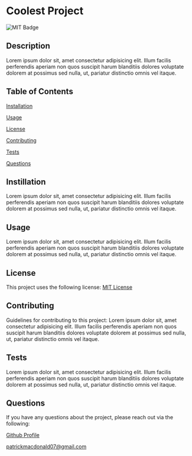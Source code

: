 # Coolest Project

![MIT Badge](https://img.shields.io/badge/License-MIT-yellow.svg)

## Description

Lorem ipsum dolor sit, amet consectetur adipisicing elit. Illum facilis perferendis aperiam non quos suscipit harum blanditiis dolores voluptate dolorem at possimus sed nulla, ut, pariatur distinctio omnis vel itaque.

## Table of Contents

[Installation](#installation)

[Usage](#usage)

[License](#license)

[Contributing](#contributing)

[Tests](#tests)

[Questions](#questions)

## Instillation

Lorem ipsum dolor sit, amet consectetur adipisicing elit. Illum facilis perferendis aperiam non quos suscipit harum blanditiis dolores voluptate dolorem at possimus sed nulla, ut, pariatur distinctio omnis vel itaque.

## Usage

Lorem ipsum dolor sit, amet consectetur adipisicing elit. Illum facilis perferendis aperiam non quos suscipit harum blanditiis dolores voluptate dolorem at possimus sed nulla, ut, pariatur distinctio omnis vel itaque.

## License

This project uses the following license:
[MIT License](https://opensource.org/licenses/MIT)

## Contributing

Guidelines for contributing to this project:
Lorem ipsum dolor sit, amet consectetur adipisicing elit. Illum facilis perferendis aperiam non quos suscipit harum blanditiis dolores voluptate dolorem at possimus sed nulla, ut, pariatur distinctio omnis vel itaque.

## Tests

Lorem ipsum dolor sit, amet consectetur adipisicing elit. Illum facilis perferendis aperiam non quos suscipit harum blanditiis dolores voluptate dolorem at possimus sed nulla, ut, pariatur distinctio omnis vel itaque.

## Questions

If you have any questions about the project, please reach out via the following:

[Github Profile](https://github.com/pmacdonald07)

patrickmacdonald07@gmail.com
